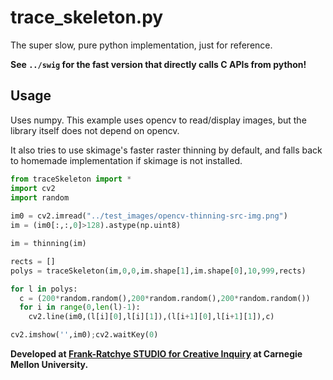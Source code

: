 # trace_skeleton.py

The super slow, pure python implementation, just for reference.

**See `../swig` for the fast version that directly calls C APIs from python!**


## Usage

Uses numpy. This example uses opencv to read/display images, but the library itself does not depend on opencv.

It also tries to use skimage's faster raster thinning by default, and falls back to homemade implementation if skimage is not installed.

```python
from traceSkeleton import *
import cv2
import random
  
im0 = cv2.imread("../test_images/opencv-thinning-src-img.png")
im = (im0[:,:,0]>128).astype(np.uint8)

im = thinning(im)

rects = []
polys = traceSkeleton(im,0,0,im.shape[1],im.shape[0],10,999,rects)

for l in polys:
  c = (200*random.random(),200*random.random(),200*random.random())
  for i in range(0,len(l)-1):
    cv2.line(im0,(l[i][0],l[i][1]),(l[i+1][0],l[i+1][1]),c)

cv2.imshow('',im0);cv2.waitKey(0)

```


**Developed at [Frank-Ratchye STUDIO for Creative Inquiry](https://studioforcreativeinquiry.org) at Carnegie Mellon University.**